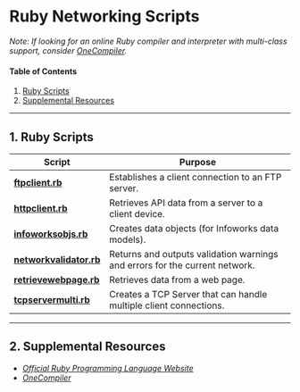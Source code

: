 # Ruby Networking Scripts
  
*Note: If looking for an online Ruby compiler and interpreter with multi-class support, consider [OneCompiler](https://onecompiler.com/ruby).*  
  
#### Table of Contents
  
1. [Ruby Scripts](#scripts)
2. [Supplemental Resources](#supplemental)
  
<hr />
  
## 1. <a name="scripts">Ruby Scripts</a>
  
| Script | Purpose |  
| ---------- | ---------- |  
| [**ftpclient.rb**](https://github.com/chaseofthejungle/ruby-networking-scripts/blob/main/scripts/ftpclient.rb) | Establishes a client connection to an FTP server.  
| [**httpclient.rb**](https://github.com/chaseofthejungle/ruby-networking-scripts/blob/main/scripts/httpclient.rb) | Retrieves API data from a server to a client device.  
| [**infoworksobjs.rb**](https://github.com/chaseofthejungle/ruby-networking-scripts/blob/main/scripts/infoworksobjs.rb) | Creates data objects (for Infoworks data models).  
| [**networkvalidator.rb**](https://github.com/chaseofthejungle/ruby-networking-scripts/blob/main/scripts/networkvalidator.rb) | Returns and outputs validation warnings and errors for the current network.  
| [**retrievewebpage.rb**](https://github.com/chaseofthejungle/ruby-networking-scripts/blob/main/scripts/retrievewebpage.rb) | Retrieves data from a web page.  
| [**tcpservermulti.rb**](https://github.com/chaseofthejungle/ruby-networking-scripts/blob/main/scripts/tcpservermulti.rb) | Creates a TCP Server that can handle multiple client connections.

<hr />
  
## 2. <a name="supplemental">Supplemental Resources</a>
  
* *[Official Ruby Programming Language Website](https://www.ruby-lang.org/en/)*  
* *[OneCompiler](https://onecompiler.com/ruby)*
